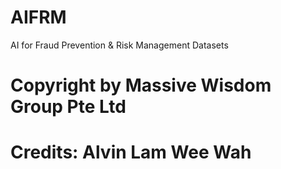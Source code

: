 # AIFRM
AI for Fraud Prevention &amp; Risk Management Datasets
# Copyright by Massive Wisdom Group Pte Ltd
# Credits: Alvin Lam Wee Wah
